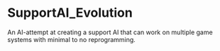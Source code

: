 # SupportAI_Evolution
An AI-attempt at creating a support AI that can work on multiple game systems with minimal to no reprogramming.
